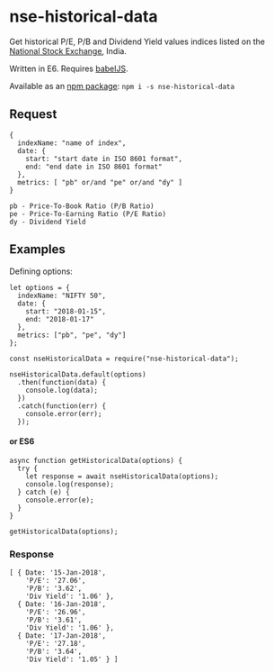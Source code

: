 # nse-historical-data

Get historical P/E, P/B and Dividend Yield values indices listed on the [National Stock Exchange](https://www.nseindia.com/products/content/equities/indices/historical_pepb.htm), India.

Written in E6. Requires [babelJS](https://babeljs.io).

Available as an [npm package](https://www.npmjs.com/package/nse-historical-data): `npm i -s nse-historical-data`

## Request

```
{
  indexName: "name of index",
  date: {
    start: "start date in ISO 8601 format",
    end: "end date in ISO 8601 format"
  },
  metrics: [ "pb" or/and "pe" or/and "dy" ]
}

pb - Price-To-Book Ratio (P/B Ratio)
pe - Price-To-Earning Ratio (P/E Ratio)
dy - Dividend Yield
```

## Examples

Defining options:

```
let options = {
  indexName: "NIFTY 50",
  date: {
    start: "2018-01-15",
    end: "2018-01-17"
  },
  metrics: ["pb", "pe", "dy"]
};
```

```
const nseHistoricalData = require("nse-historical-data");

nseHistoricalData.default(options)
  .then(function(data) {
    console.log(data);
  })
  .catch(function(err) {
    console.error(err);
  });
```

#### or ES6
```
async function getHistoricalData(options) {
  try {
    let response = await nseHistoricalData(options);
    console.log(response);
  } catch (e) {
    console.error(e);
  }
}

getHistoricalData(options);
```

### Response

```
[ { Date: '15-Jan-2018',
    'P/E': '27.06',
    'P/B': '3.62',
    'Div Yield': '1.06' },
  { Date: '16-Jan-2018',
    'P/E': '26.96',
    'P/B': '3.61',
    'Div Yield': '1.06' },
  { Date: '17-Jan-2018',
    'P/E': '27.18',
    'P/B': '3.64',
    'Div Yield': '1.05' } ]
```
